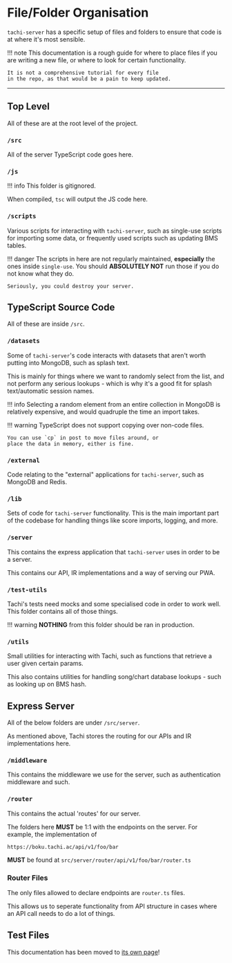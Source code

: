 # File/Folder Organisation

`tachi-server` has a specific setup of files and folders
to ensure that code is at where it's most sensible.

!!! note
	This documentation is a rough guide for where
	to place files if you are writing a new file,
	or where to look for certain functionality.

	It is not a comprehensive tutorial for every file
	in the repo, as that would be a pain to keep updated.

*****

## Top Level

All of these are at the root level of the project.

### `/src`

All of the server TypeScript code goes here.

### `/js`

!!! info
	This folder is gitignored.

When compiled, `tsc` will output the JS code here.

### `/scripts`

Various scripts for interacting with `tachi-server`, such
as single-use scripts for importing some data, or
frequently used scripts such as updating BMS tables.

!!! danger
	The scripts in here are not regularly maintained,
	**especially** the ones inside `single-use`. You should
	**ABSOLUTELY NOT** run those if you do not know what
	they do.

	Seriously, you could destroy your server.

## TypeScript Source Code

All of these are inside `/src`.

### `/datasets`

Some of `tachi-server`'s code interacts with datasets that
aren't worth putting into MongoDB, such as splash text.

This is mainly for things where we want to randomly select
from the list, and not perform any serious lookups - which
is why it's a good fit for splash text/automatic session names.

!!! info
	Selecting a random element from an entire collection
	in MongoDB is relatively expensive, and would quadruple
	the time an import takes.

!!! warning
	TypeScript does not support copying over non-code files.

	You can use `cp` in post to move files around, or
	place the data in memory, either is fine.

### `/external`

Code relating to the "external" applications for `tachi-server`,
such as MongoDB and Redis.

### `/lib`

Sets of code for `tachi-server` functionality. This is the
main important part of the codebase for handling things
like score imports, logging, and more.

### `/server`

This contains the express application that `tachi-server`
uses in order to be a server.

This contains our API, IR implementations and a way of
serving our PWA.

### `/test-utils`

Tachi's tests need mocks and some specialised code in order
to work well. This folder contains all of those things.

!!! warning
	**NOTHING** from this folder should be ran in production.

### `/utils`

Small utilities for interacting with Tachi, such as
functions that retrieve a user given certain params.

This also contains utilities for handling song/chart
database lookups - such as looking up on BMS hash.

## Express Server

All of the below folders are under `/src/server`.

As mentioned above, Tachi stores the routing for our
APIs and IR implementations here.

### `/middleware`

This contains the middleware we use for the server,
such as authentication middleware and such.

### `/router`

This contains the actual 'routes' for our server.

The folders here **MUST** be 1:1 with the endpoints
on the server. For example, the implementation of

```
https://boku.tachi.ac/api/v1/foo/bar
```

**MUST** be found at `src/server/router/api/v1/foo/bar/router.ts`

### Router Files

The only files allowed to declare endpoints are `router.ts` files.

This allows us to seperate functionality from API structure
in cases where an API call needs to do a lot of things.

## Test Files

This documentation has been moved to [its own page](./testing.md)!

